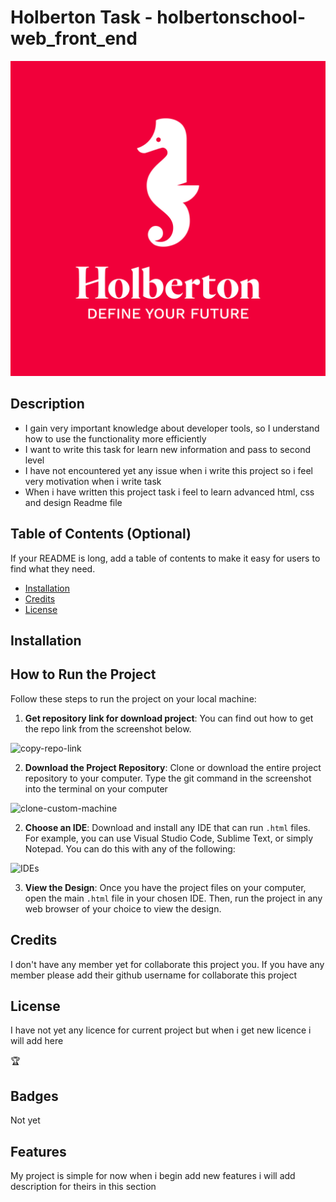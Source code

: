 
           

# Holberton Task - holbertonschool-web_front_end

![logo](developer_tools/images/holberton_logo.jpg)

## Description

- I gain very important knowledge about developer tools, so I understand how to use the functionality more efficiently
- I want to write this task for learn new information and pass to second level 
- I have not encountered yet any issue when i write this project so i feel very motivation when i write task
- When i have written this project task i feel to learn advanced html, css and design Readme file

## Table of Contents (Optional)

If your README is long, add a table of contents to make it easy for users to find what they need.

- [Installation](#installation)
- [Credits](#credits)
- [License](#license)

## Installation

## How to Run the Project

Follow these steps to run the project on your local machine:
1. **Get repository link for download project**: You can find out how to get the repo link from the screenshot below.

![copy-repo-link](developer_tools/images/copy-repo-link.png)

2. **Download the Project Repository**: Clone or download the entire project repository to your computer. Type the git command in the screenshot into the terminal on your computer

![clone-custom-machine](developer_tools/images/clone-custom-machine.png)

2. **Choose an IDE**: Download and install any IDE that can run `.html` files. For example, you can use Visual Studio Code, Sublime Text, or simply Notepad. You can do this with any of the following:

![IDEs](developer_tools/images/IDEs.png)

3. **View the Design**: Once you have the project files on your computer, open the main `.html` file in your chosen IDE. Then, run the project in any web browser of your choice to view the design.


## Credits

I don't have any member yet for collaborate this project you. If you have any member please add their github username for collaborate this project 

## License
I have not yet any licence for current project but when i get new licence i will add here

🏆 

## Badges
Not yet 

## Features

My project is simple for now when i begin add new features i will add description for theirs in this section
